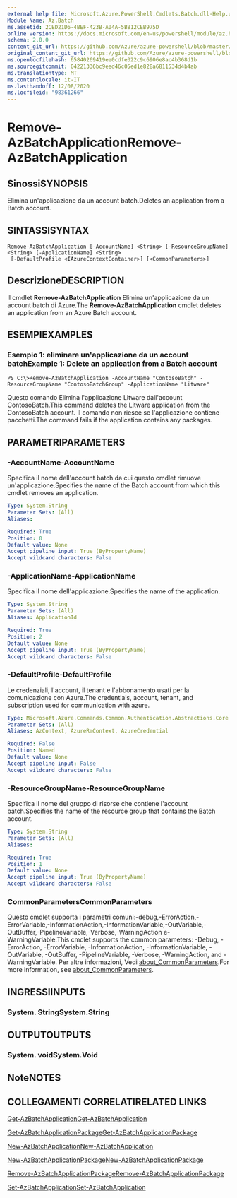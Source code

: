 ```yaml
---
external help file: Microsoft.Azure.PowerShell.Cmdlets.Batch.dll-Help.xml
Module Name: Az.Batch
ms.assetid: 2CED21D6-4BEF-423B-A04A-5B812CEB975D
online version: https://docs.microsoft.com/en-us/powershell/module/az.batch/remove-azbatchapplication
schema: 2.0.0
content_git_url: https://github.com/Azure/azure-powershell/blob/master/src/Batch/Batch/help/Remove-AzBatchApplication.md
original_content_git_url: https://github.com/Azure/azure-powershell/blob/master/src/Batch/Batch/help/Remove-AzBatchApplication.md
ms.openlocfilehash: 65840269419ee0cdfe322c9c6906e8ac4b368d1b
ms.sourcegitcommit: 04221336bc9eed46c05ed1e828a6811534d4b4ab
ms.translationtype: MT
ms.contentlocale: it-IT
ms.lasthandoff: 12/08/2020
ms.locfileid: "98361266"
---
```

# <span data-ttu-id="a1e7a-101">Remove-AzBatchApplication</span><span class="sxs-lookup"><span data-stu-id="a1e7a-101">Remove-AzBatchApplication</span></span>

## <span data-ttu-id="a1e7a-102">Sinossi</span><span class="sxs-lookup"><span data-stu-id="a1e7a-102">SYNOPSIS</span></span>
<span data-ttu-id="a1e7a-103">Elimina un'applicazione da un account batch.</span><span class="sxs-lookup"><span data-stu-id="a1e7a-103">Deletes an application from a Batch account.</span></span>

## <span data-ttu-id="a1e7a-104">SINTASSI</span><span class="sxs-lookup"><span data-stu-id="a1e7a-104">SYNTAX</span></span>

```
Remove-AzBatchApplication [-AccountName] <String> [-ResourceGroupName] <String> [-ApplicationName] <String>
 [-DefaultProfile <IAzureContextContainer>] [<CommonParameters>]
```

## <span data-ttu-id="a1e7a-105">Descrizione</span><span class="sxs-lookup"><span data-stu-id="a1e7a-105">DESCRIPTION</span></span>
<span data-ttu-id="a1e7a-106">Il cmdlet **Remove-AzBatchApplication** Elimina un'applicazione da un account batch di Azure.</span><span class="sxs-lookup"><span data-stu-id="a1e7a-106">The **Remove-AzBatchApplication** cmdlet deletes an application from an Azure Batch account.</span></span>

## <span data-ttu-id="a1e7a-107">ESEMPI</span><span class="sxs-lookup"><span data-stu-id="a1e7a-107">EXAMPLES</span></span>

### <span data-ttu-id="a1e7a-108">Esempio 1: eliminare un'applicazione da un account batch</span><span class="sxs-lookup"><span data-stu-id="a1e7a-108">Example 1: Delete an application from a Batch account</span></span>
```
PS C:\>Remove-AzBatchApplication -AccountName "ContosoBatch" -ResourceGroupName "ContosoBatchGroup" -ApplicationName "Litware"
```

<span data-ttu-id="a1e7a-109">Questo comando Elimina l'applicazione Litware dall'account ContosoBatch.</span><span class="sxs-lookup"><span data-stu-id="a1e7a-109">This command deletes the Litware application from the ContosoBatch account.</span></span>
<span data-ttu-id="a1e7a-110">Il comando non riesce se l'applicazione contiene pacchetti.</span><span class="sxs-lookup"><span data-stu-id="a1e7a-110">The command fails if the application contains any packages.</span></span>

## <span data-ttu-id="a1e7a-111">PARAMETRI</span><span class="sxs-lookup"><span data-stu-id="a1e7a-111">PARAMETERS</span></span>

### <span data-ttu-id="a1e7a-112">-AccountName</span><span class="sxs-lookup"><span data-stu-id="a1e7a-112">-AccountName</span></span>
<span data-ttu-id="a1e7a-113">Specifica il nome dell'account batch da cui questo cmdlet rimuove un'applicazione.</span><span class="sxs-lookup"><span data-stu-id="a1e7a-113">Specifies the name of the Batch account from which this cmdlet removes an application.</span></span>

```yaml
Type: System.String
Parameter Sets: (All)
Aliases:

Required: True
Position: 0
Default value: None
Accept pipeline input: True (ByPropertyName)
Accept wildcard characters: False
```

### <span data-ttu-id="a1e7a-114">-ApplicationName</span><span class="sxs-lookup"><span data-stu-id="a1e7a-114">-ApplicationName</span></span>
<span data-ttu-id="a1e7a-115">Specifica il nome dell'applicazione.</span><span class="sxs-lookup"><span data-stu-id="a1e7a-115">Specifies the name of the application.</span></span>

```yaml
Type: System.String
Parameter Sets: (All)
Aliases: ApplicationId

Required: True
Position: 2
Default value: None
Accept pipeline input: True (ByPropertyName)
Accept wildcard characters: False
```

### <span data-ttu-id="a1e7a-116">-DefaultProfile</span><span class="sxs-lookup"><span data-stu-id="a1e7a-116">-DefaultProfile</span></span>
<span data-ttu-id="a1e7a-117">Le credenziali, l'account, il tenant e l'abbonamento usati per la comunicazione con Azure.</span><span class="sxs-lookup"><span data-stu-id="a1e7a-117">The credentials, account, tenant, and subscription used for communication with azure.</span></span>

```yaml
Type: Microsoft.Azure.Commands.Common.Authentication.Abstractions.Core.IAzureContextContainer
Parameter Sets: (All)
Aliases: AzContext, AzureRmContext, AzureCredential

Required: False
Position: Named
Default value: None
Accept pipeline input: False
Accept wildcard characters: False
```

### <span data-ttu-id="a1e7a-118">-ResourceGroupName</span><span class="sxs-lookup"><span data-stu-id="a1e7a-118">-ResourceGroupName</span></span>
<span data-ttu-id="a1e7a-119">Specifica il nome del gruppo di risorse che contiene l'account batch.</span><span class="sxs-lookup"><span data-stu-id="a1e7a-119">Specifies the name of the resource group that contains the Batch account.</span></span>

```yaml
Type: System.String
Parameter Sets: (All)
Aliases:

Required: True
Position: 1
Default value: None
Accept pipeline input: True (ByPropertyName)
Accept wildcard characters: False
```

### <span data-ttu-id="a1e7a-120">CommonParameters</span><span class="sxs-lookup"><span data-stu-id="a1e7a-120">CommonParameters</span></span>
<span data-ttu-id="a1e7a-121">Questo cmdlet supporta i parametri comuni:-debug,-ErrorAction,-ErrorVariable,-InformationAction,-InformationVariable,-OutVariable,-OutBuffer,-PipelineVariable,-Verbose,-WarningAction e-WarningVariable.</span><span class="sxs-lookup"><span data-stu-id="a1e7a-121">This cmdlet supports the common parameters: -Debug, -ErrorAction, -ErrorVariable, -InformationAction, -InformationVariable, -OutVariable, -OutBuffer, -PipelineVariable, -Verbose, -WarningAction, and -WarningVariable.</span></span> <span data-ttu-id="a1e7a-122">Per altre informazioni, Vedi [about_CommonParameters](http://go.microsoft.com/fwlink/?LinkID=113216).</span><span class="sxs-lookup"><span data-stu-id="a1e7a-122">For more information, see [about_CommonParameters](http://go.microsoft.com/fwlink/?LinkID=113216).</span></span>

## <span data-ttu-id="a1e7a-123">INGRESSI</span><span class="sxs-lookup"><span data-stu-id="a1e7a-123">INPUTS</span></span>

### <span data-ttu-id="a1e7a-124">System. String</span><span class="sxs-lookup"><span data-stu-id="a1e7a-124">System.String</span></span>

## <span data-ttu-id="a1e7a-125">OUTPUT</span><span class="sxs-lookup"><span data-stu-id="a1e7a-125">OUTPUTS</span></span>

### <span data-ttu-id="a1e7a-126">System. void</span><span class="sxs-lookup"><span data-stu-id="a1e7a-126">System.Void</span></span>

## <span data-ttu-id="a1e7a-127">Note</span><span class="sxs-lookup"><span data-stu-id="a1e7a-127">NOTES</span></span>

## <span data-ttu-id="a1e7a-128">COLLEGAMENTI CORRELATI</span><span class="sxs-lookup"><span data-stu-id="a1e7a-128">RELATED LINKS</span></span>

[<span data-ttu-id="a1e7a-129">Get-AzBatchApplication</span><span class="sxs-lookup"><span data-stu-id="a1e7a-129">Get-AzBatchApplication</span></span>](./Get-AzBatchApplication.md)

[<span data-ttu-id="a1e7a-130">Get-AzBatchApplicationPackage</span><span class="sxs-lookup"><span data-stu-id="a1e7a-130">Get-AzBatchApplicationPackage</span></span>](./Get-AzBatchApplicationPackage.md)

[<span data-ttu-id="a1e7a-131">New-AzBatchApplication</span><span class="sxs-lookup"><span data-stu-id="a1e7a-131">New-AzBatchApplication</span></span>](./New-AzBatchApplication.md)

[<span data-ttu-id="a1e7a-132">New-AzBatchApplicationPackage</span><span class="sxs-lookup"><span data-stu-id="a1e7a-132">New-AzBatchApplicationPackage</span></span>](./New-AzBatchApplicationPackage.md)

[<span data-ttu-id="a1e7a-133">Remove-AzBatchApplicationPackage</span><span class="sxs-lookup"><span data-stu-id="a1e7a-133">Remove-AzBatchApplicationPackage</span></span>](./Remove-AzBatchApplicationPackage.md)

[<span data-ttu-id="a1e7a-134">Set-AzBatchApplication</span><span class="sxs-lookup"><span data-stu-id="a1e7a-134">Set-AzBatchApplication</span></span>](./Set-AzBatchApplication.md)


